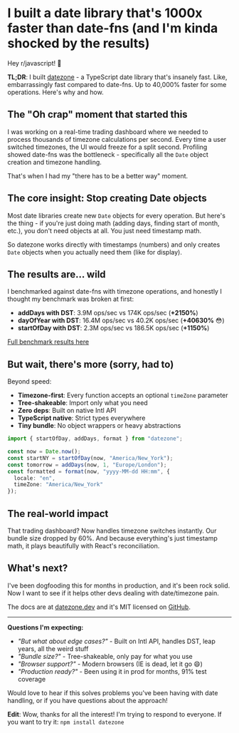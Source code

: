 # I built a date library that's 1000x faster than date-fns (and I'm kinda shocked by the results)

Hey r/javascript! 👋

**TL;DR**: I built [datezone](https://datezone.dev) - a TypeScript date library that's insanely fast. Like, embarrassingly fast compared to date-fns. Up to 40,000% faster for some operations. Here's why and how.

## The "Oh crap" moment that started this

I was working on a real-time trading dashboard where we needed to process thousands of timezone calculations per second. Every time a user switched timezones, the UI would freeze for a split second. Profiling showed date-fns was the bottleneck - specifically all the `Date` object creation and timezone handling.

That's when I had my "there has to be a better way" moment.

## The core insight: Stop creating Date objects

Most date libraries create new `Date` objects for every operation. But here's the thing - if you're just doing math (adding days, finding start of month, etc.), you don't need objects at all. You just need timestamp math.

So datezone works directly with timestamps (numbers) and only creates `Date` objects when you actually need them (like for display).

## The results are... wild

I benchmarked against date-fns with timezone operations, and honestly I thought my benchmark was broken at first:

- **addDays with DST**: 3.9M ops/sec vs 174K ops/sec (**+2150%**)
- **dayOfYear with DST**: 16.4M ops/sec vs 40.2K ops/sec (**+40630%** 😳)
- **startOfDay with DST**: 2.3M ops/sec vs 186.5K ops/sec (**+1150%**)

[Full benchmark results here](https://datezone.dev/benchmarks/comparison-report)

## But wait, there's more (sorry, had to)

Beyond speed:
- **Timezone-first**: Every function accepts an optional `timeZone` parameter
- **Tree-shakeable**: Import only what you need
- **Zero deps**: Built on native Intl API
- **TypeScript native**: Strict types everywhere
- **Tiny bundle**: No object wrappers or heavy abstractions

```typescript
import { startOfDay, addDays, format } from "datezone";

const now = Date.now();
const startNY = startOfDay(now, "America/New_York");
const tomorrow = addDays(now, 1, "Europe/London");
const formatted = format(now, "yyyy-MM-dd HH:mm", { 
  locale: "en", 
  timeZone: "America/New_York" 
});
```

## The real-world impact

That trading dashboard? Now handles timezone switches instantly. Our bundle size dropped by 60%. And because everything's just timestamp math, it plays beautifully with React's reconciliation.

## What's next?

I've been dogfooding this for months in production, and it's been rock solid. Now I want to see if it helps other devs dealing with date/timezone pain.

The docs are at [datezone.dev](https://datezone.dev) and it's MIT licensed on [GitHub](https://github.com/cjkihl/datezone).

---

**Questions I'm expecting:**
- *"But what about edge cases?"* - Built on Intl API, handles DST, leap years, all the weird stuff
- *"Bundle size?"* - Tree-shakeable, only pay for what you use
- *"Browser support?"* - Modern browsers (IE is dead, let it go 😄)
- *"Production ready?"* - Been using it in prod for months, 91% test coverage

Would love to hear if this solves problems you've been having with date handling, or if you have questions about the approach!

**Edit**: Wow, thanks for all the interest! I'm trying to respond to everyone. If you want to try it: `npm install datezone` 